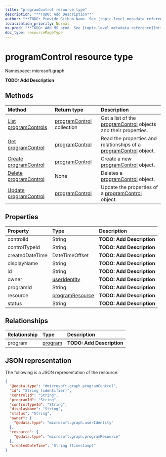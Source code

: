 ```yaml
---
title: "programControl resource type"
description: "**TODO: Add Description**"
author: "**TODO: Provide Github Name. See [topic-level metadata reference](https://msgo.azurewebsites.net/add/document/guidelines/metadata.html#topic-level-metadata)**"
localization_priority: Normal
ms.prod: "**TODO: Add MS prod. See [topic-level metadata reference](https://msgo.azurewebsites.net/add/document/guidelines/metadata.html#topic-level-metadata)**"
doc_type: resourcePageType
---
```


# programControl resource type


Namespace: microsoft.graph

**TODO: Add Description**

## Methods
|Method|Return type|Description|
|:---|:---|:---|
|[List programControls](../api/programcontrol-list.md)|[programControl](../resources/programcontrol.md) collection|Get a list of the [programControl](../resources/programcontrol.md) objects and their properties.|
|[Get programControl](../api/programcontrol-get.md)|[programControl](../resources/programcontrol.md)|Read the properties and relationships of a [programControl](../resources/programcontrol.md) object.|
|[Create programControl](../api/programcontrol-post-programcontrols.md)|[programControl](../resources/programcontrol.md)|Create a new [programControl](../resources/programcontrol.md) object.|
|[Delete programControl](../api/programcontrol-delete.md)|None|Deletes a [programControl](../resources/programcontrol.md) object.|
|[Update programControl](../api/programcontrol-update.md)|[programControl](../resources/programcontrol.md)|Update the properties of a [programControl](../resources/programcontrol.md) object.|

## Properties
|Property|Type|Description|
|:---|:---|:---|
|controlId|String|**TODO: Add Description**|
|controlTypeId|String|**TODO: Add Description**|
|createdDateTime|DateTimeOffset|**TODO: Add Description**|
|displayName|String|**TODO: Add Description**|
|id|String|**TODO: Add Description**|
|owner|[userIdentity](../resources/useridentity.md)|**TODO: Add Description**|
|programId|String|**TODO: Add Description**|
|resource|[programResource](../resources/programresource.md)|**TODO: Add Description**|
|status|String|**TODO: Add Description**|

## Relationships
|Relationship|Type|Description|
|:---|:---|:---|
|program|[program](../resources/program.md)|**TODO: Add Description**|

## JSON representation
The following is a JSON representation of the resource.
<!-- {
  "blockType": "resource",
  "keyProperty": "id",
  "@odata.type": "microsoft.graph.programControl",
  "baseType": "",
  "openType": false
}
-->
``` json
{
  "@odata.type": "#microsoft.graph.programControl",
  "id": "String (identifier)",
  "controlId": "String",
  "programId": "String",
  "controlTypeId": "String",
  "displayName": "String",
  "status": "String",
  "owner": {
    "@odata.type": "microsoft.graph.userIdentity"
  },
  "resource": {
    "@odata.type": "microsoft.graph.programResource"
  },
  "createdDateTime": "String (timestamp)"
}
```

